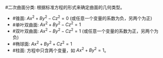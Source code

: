 #二次曲面分类: 根据标准方程的形式来确定曲面的几何类型。
*   #锥面: $Ax^2 + By^2 - Cz^2 = 0$ (或任意一个变量的系数为负，另两个为正)
*   #单叶双曲面: $Ax^2 + By^2 - Cz^2 = 1$
*   #双叶双曲面: $Ax^2 - By^2 - Cz^2 = 1$ (或任意一个变量的系数为正，另两个为负)
*   #椭球面: $Ax^2 + By^2 + Cz^2 = 1$
*   #柱面: 方程中只含两个变量，如 $Ax^2 + By^2 = 1$。 